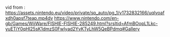 vid from : https://assets.nintendo.eu/video/private/sp_auto/pg_1/v1732832166/uqlvoafxdh0apsf7teap.mp4dv
https://www.nintendo.com/en-gb/Games/WiiWare/FISHIE-FISHIE-285249.html?srsltid=AfmBOopL1Lkc-yuETiY0qHI25sK1dmzS0FwIyad2YvKTyLhW5QeBPdmq#Gallery
